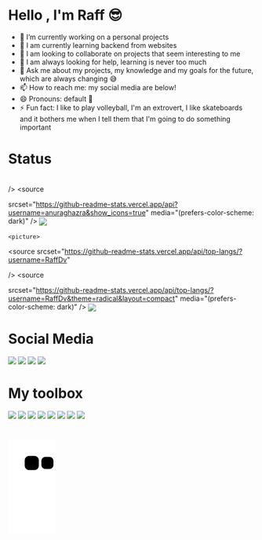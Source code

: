 
# Hello , I'm Raff 😎

- 🔭 I’m currently working on a personal projects
- 🌱 I am currently learning backend from websites
- 👯 I am looking to collaborate on projects that seem interesting to me
- 🤔 I am always looking for help, learning is never too much
- 💬 Ask me about my projects, my knowledge and my goals for the future, which are always changing 😅
- 📫 How to reach me:  my social media are below!
- 😄 Pronouns: default 🤨
- ⚡ Fun fact: I like to play volleyball, I'm an extrovert, I like skateboards and it bothers me when I tell them that I'm going to do something important

<div>
  <h1>Status</h1><br/>
<picture>
<source 
  srcset="https://github-readme-stats.vercel.app/api?username=RaffDv&show_icons=true&theme=transparent&text_color=A8FF3E&title_color=8F43EE&icon_color=8F43EE"
  
/>
<source
  
  srcset="https://github-readme-stats.vercel.app/api?username=anuraghazra&show_icons=true"
  media="(prefers-color-scheme: dark)"
/>
<img align="center" src="[https://github-readme-stats.vercel.app/api?username=anuraghazra&show_ico)" />
</picture>

  <picture>
    
    <picture>
<source 
  srcset="https://github-readme-stats.vercel.app/api/top-langs/?username=RaffDv"
  
/>
<source
  
  srcset="https://github-readme-stats.vercel.app/api/top-langs/?username=RaffDv&theme=radical&layout=compact"
  media="(prefers-color-scheme: dark)"
/>
<img align="center" src="https://github-readme-stats.vercel.app/api/top-langs/?username=RaffDv&theme=radical&layout=compact" />
</picture>

  <picture>



</div>

# Social Media

<div>
  <a href="https://discord.gg/JcqH34xF" target="_blank">
  <img src="https://img.shields.io/badge/Discord-7289DA?style=for-the-badge&logo=discord&logoColor=white" target="_blank"/></a>
  
  <a href="https://wa.me/5551989078729?text=Ol%C3%A1%2C%20fique%20a%20vontade" target="_blank">
  <img src="https://img.shields.io/badge/WhatsApp-25D366?style=for-the-badge&logo=whatsapp&logoColor=white" target="_blank"/></a>
  
  <a href="https://www.instagram.com/raffm777/" target="_blank">
  <img src="https://img.shields.io/badge/Instagram-E4405F?style=for-the-badge&logo=instagram&logoColor=white" target="_blank"/></a>

  <a href="https://open.spotify.com/user/ri70s8c8ko51ilwsc0cz131sb" target="_blank">
  <img src="https://img.shields.io/badge/Spotify-1ED760?&style=for-the-badge&logo=spotify&logoColor=white" target="_blank"/></a>
</div>

# My toolbox

<div>
<img src="https://cdn.jsdelivr.net/gh/devicons/devicon/icons/java/java-original.svg" width="100"/>
<img src="https://cdn.jsdelivr.net/gh/devicons/devicon/icons/javascript/javascript-original.svg" width="100"/>
<img src="https://cdn.jsdelivr.net/gh/devicons/devicon/icons/nodejs/nodejs-original.svg" width="100"/>
<img src="https://cdn.jsdelivr.net/gh/devicons/devicon/icons/bootstrap/bootstrap-original.svg" width="100" />
<img src="https://cdn.jsdelivr.net/gh/devicons/devicon/icons/html5/html5-original.svg" width="100"/>
<img src="https://cdn.jsdelivr.net/gh/devicons/devicon/icons/css3/css3-original.svg" width="100"/>
<img src="https://cdn.jsdelivr.net/gh/devicons/devicon/icons/rust/rust-plain.svg" width="100"/>
<img src="https://cdn.jsdelivr.net/gh/devicons/devicon/icons/mysql/mysql-original.svg" width="100" />  
            
</div>

# 
#

![snake gif](https://github.com/RaffDv/RaffDv/blob/output/github-contribution-grid-snake.svg)
